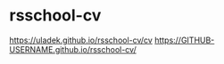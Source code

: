 # rsschool-cv
https://uladek.github.io/rsschool-cv/cv
https://GITHUB-USERNAME.github.io/rsschool-cv/